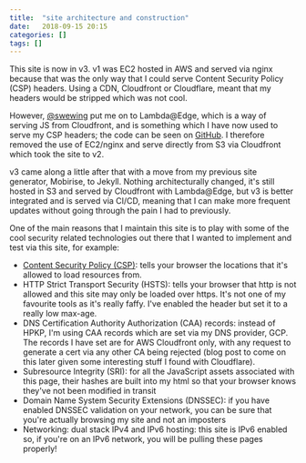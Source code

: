 ```yaml
---
title:  "site architecture and construction"
date:   2018-09-15 20:15
categories: []
tags: []
---
```

This site is now in v3. v1 was EC2 hosted in AWS and served via nginx because that was the only way that I could serve Content Security Policy (CSP) headers. Using a CDN, Cloudfront or Cloudflare, meant that my headers would be stripped which was not cool.

However, [@swewing][swewing] put me on to Lambda@Edge, which is a way of serving JS from Cloudfront, and is something which I have now used to serve my CSP headers; the code can be seen on [GitHub][git]. I therefore removed the use of EC2/nginx and serve directly from S3 via Cloudfront which took the site to v2.

v3 came along a little after that with a move from my previous site generator, Mobirise, to Jekyll. Nothing architecturally changed, it's still hosted in S3 and served by Cloudfront with Lambda@Edge, but v3 is better integrated and is served via CI/CD, meaning that I can make more frequent updates without going through the pain I had to previously.

One of the main reasons that I maintain this site is to play with some of the cool security related technologies out there that I wanted to implement and test via this site, for example:

- [Content Security Policy (CSP)][csp]: tells your browser the locations that it's allowed to load resources from.
- HTTP Strict Transport Security (HSTS): tells your browser that http is not allowed and this site may only be loaded over https. It's not one of my favourite tools as it's really faffy. I've enabled the header but set it to a really low max-age.
- DNS Certification Authority Authorization (CAA) records: instead of HPKP, I'm using CAA records which are set via my DNS provider, GCP. The records I have set are for AWS Cloudfront only, with any request to generate a cert via any other CA being rejected (blog post to come on this later given some interesting stuff I found with Cloudflare).
- Subresource Integrity (SRI): for all the JavaScript assets associated with this page, their hashes are built into my html so that your browser knows they've not been modified in transit
- Domain Name System Security Extensions (DNSSEC): if you have enabled DNSSEC validation on your network, you can be sure that you're actually browsing my site and not an imposters
- Networking: dual stack IPv4 and IPv6 hosting: this site is IPv6 enabled so, if you're on an IPv6 network, you will be pulling these pages properly!

[swewing]: https://twitter.com/swewing
[git]: https://github.com/dmspils/Lambda-Edge-Content-Security-Policy
[csp]: https://scotthelme.co.uk/content-security-policy-an-introduction/
